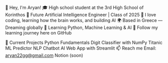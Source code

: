 👋 Hey, I'm Aryan!
🎓 High school student at the 3rd High School of Korinthos
🚀 Future Artificial Intelligence Engineer | Class of 2025 🧠 I love coding, learning how the brain works, and building AI
🌍 Based in Greece — Dreaming globally
📘 Learning Python, Machine Learning & AI
🔗 Follow my learning journey here on GitHub

🚧 Current Projects
 Python Fundamentals
 Digit Classifier with NumPy
 Titanic ML Predictor
 NLP Chatbot
 AI Web App with Streamlit
📫 Reach me
Email: aryan22gg@gmail.com
Notion (soon)
